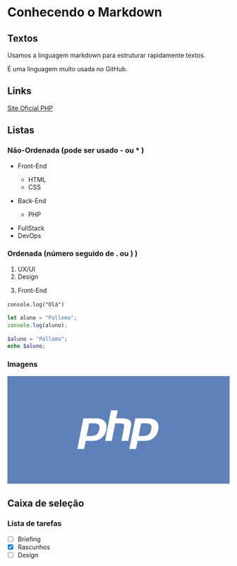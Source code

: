 # Conhecendo o Markdown

## Textos
Usamos a linguagem markdown para estruturar rapidamente textos.

É uma linguagem muito usada no GitHub.

## Links
[Site Oficial PHP](http://php.net)

## Listas

### Não-Ordenada (pode ser usado - ou * )
- Front-End
    - HTML
    - CSS

- Back-End
    - PHP

* FullStack
* DevOps

### Ordenada (número seguido de . ou ) )
1. UX/UI
2. Design
3) Front-End

`console.log("Olá")`

```javascript
let aluno = "Palloma";
console.log(aluno);
```
```php
$aluno = "Palloma";
echo $aluno;
```


### Imagens
![Logotipo PHP](php-logo.png)

## Caixa de seleção

### Lista de tarefas

- [ ] Briefing
- [x] Rascunhos
- [ ] Design